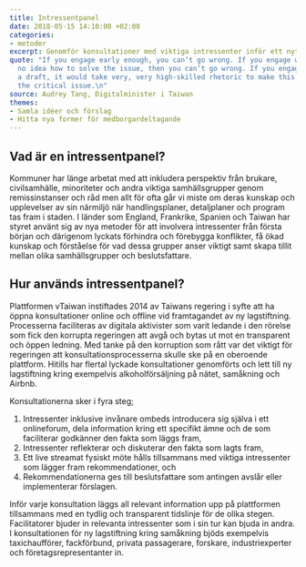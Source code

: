 ```yaml
---
title: Intressentpanel
date: 2018-05-15 14:10:00 +02:00
categories:
- metoder
excerpt: Genomför konsultationer med viktiga intressenter inför ett nytt förslag
quote: "If you engage early enough, you can’t go wrong. If you engage when you have
  no idea how to solve the issue, then you can’t go wrong. If you engage with already
  a draft, it would take very, very high-skilled rhetoric to make this \nwork. That’s
  the critical issue.\n"
source: Audrey Tang, Digitalminister i Taiwan
themes:
- Samla idéer och förslag
- Hitta nya former för medborgardeltagande
---
```


## Vad är en intressentpanel?
Kommuner har länge arbetat med att inkludera perspektiv från brukare, civilsamhälle, minoriteter och andra viktiga samhällsgrupper genom remissinstanser och råd men allt för ofta går vi miste om deras kunskap och upplevelser av sin närmiljö när handlingsplaner, detaljplaner och program tas fram i staden. I länder som England, Frankrike, Spanien och Taiwan har styret använt sig av nya metoder för att involvera intressenter från första början och därigenom lyckats förhindra och förebygga konflikter, få ökad kunskap och förståelse för vad dessa grupper anser viktigt samt skapa tillit mellan olika samhällsgrupper och beslutsfattare. 

## Hur används intressentpanel?
Plattformen vTaiwan instiftades 2014 av Taiwans regering i syfte att ha öppna konsultationer online och offline vid framtagandet av ny lagstiftning. Processerna faciliteras av digitala aktivister som varit ledande i den rörelse som fick den korrupta regeringen att avgå och bytas ut mot en transparent och öppen ledning. Med tanke på den korruption som rått var det viktigt för regeringen att konsultationsprocesserna skulle ske på en oberoende plattform. Hitills har flertal lyckade konsultationer genomförts och lett till ny lagstiftning kring exempelvis alkoholförsäljning på nätet, samåkning och Airbnb. 

Konsultationerna sker i fyra steg; 
1. Intressenter inklusive invånare ombeds introducera sig själva i ett onlineforum, dela information kring ett specifikt ämne och de som faciliterar godkänner den fakta som läggs fram, 
2. Intressenter reflekterar och diskuterar den fakta som lagts fram, 
3. Ett live streamat fysiskt möte hålls tillsammans med viktiga intressenter som lägger fram rekommendationer, och 
4. Rekommendationerna ges till beslutsfattare som antingen avslår eller implementerar förslagen.

Inför varje konsultation läggs all relevant information upp på plattformen tillsammans med en tydlig och transparent tidslinje för de olika stegen. Facilitatorer bjuder in relevanta intressenter som i sin tur kan bjuda in andra. I konsultationen för ny lagstiftning kring samåkning bjöds exempelvis taxichaufförer, fackförbund, privata passagerare, forskare, industriexperter och företagsrepresentanter in. 